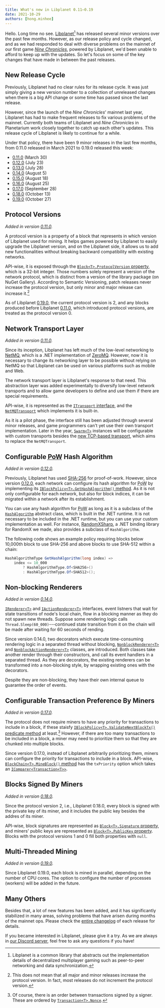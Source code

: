 ```yaml
---
title: What's new in Libplanet 0.11–0.19
date: 2021-10-29
authors: [hong.minhee]
---
```


Hello.  Long time no see.  [Libplanet][][^1] has released several minor
versions over the past few months.  However, as our release policy and cycle
changed, and as we had responded to deal with diverse problems on the mainnet
of our first game <cite>[Nine Chronicles]</cite>, powered by Libplanet, we'd been
unable to afford to keep up with the updates.  So let's focus on some of
the key changes that have made in between the past releases.

[^1]: Libplanet is a common library that abstracts out the implementation
      details of decentralized multiplayer gaming such as peer-to-peer
      networking and data synchronization.

[Libplanet]: https://libplanet.io/
[Nine Chronicles]: https://nine-chronicles.com/


New Release Cycle
-----------------

Previously, Libplanet had no clear rules for its release cycle.  It was just
simply giving a new version number to a collection of unreleased changes when
there is a big API change or some time has passed since the last release.

However, since the launch of the <cite>Nine Chronicles</cite>' mainnet last
year, Libplanet has had to make frequent releases to fix various problems of
the mainnet.  Currently both teams of Libplanet and <cite>Nine Chronicles</cite>
in Planetarium work closely together to catch up each other's updates.  This
release cycle of Libplanet is likely to continue for a while.

Under that policy, there have been 9 minor releases in the last few months,
from 0.11.0 released in March 2021 to 0.19.0 released this week:

- [0.11.0] (March 30)
- [0.12.0] (July 23)
- [0.13.0] (July 28)
- [0.14.0] (August 5)
- [0.15.0] (August 18)
- [0.16.0] (August 25)
- [0.17.0] (September 28)
- [0.18.0] (October 13)
- [0.19.0] (October 27)

[0.11.0]: https://github.com/planetarium/libplanet/releases/tag/0.11.0
[0.12.0]: https://github.com/planetarium/libplanet/releases/tag/0.12.0
[0.13.0]: https://github.com/planetarium/libplanet/releases/tag/0.13.0
[0.14.0]: https://github.com/planetarium/libplanet/releases/tag/0.14.0
[0.15.0]: https://github.com/planetarium/libplanet/releases/tag/0.15.0
[0.16.0]: https://github.com/planetarium/libplanet/releases/tag/0.16.0
[0.17.0]: https://github.com/planetarium/libplanet/releases/tag/0.17.0
[0.18.0]: https://github.com/planetarium/libplanet/releases/tag/0.18.0
[0.19.0]: https://github.com/planetarium/libplanet/releases/tag/0.19.0


Protocol Versions
-----------------

*Added in version [0.11.0].*

A protocol version is a property of a block that represents in which version of
Libplanet used for mining.  It helps games powered by Libplanet to easily
upgrade the Libplanet version, and on the Libplanet side, it allows us to
add new functionalities without breaking backward compatibility with existing
networks.

API-wise, it is exposed through
the [`Block<T>.ProtocolVersion` property][Block<T>.ProtocolVersion], which is
a 32-bit integer.  Those numbers solely represent a version of the network
protocol, which is distinct from a version of the library package (on NuGet
Gallery).  According to Semantic Versioning, patch releases never increase
the protocol version, but only minor and major release can increase it.[^2]

As of Libplanet [0.19.0], the current protocol version is 2, and any blocks
produced before Libplanet [0.11.0], which introduced protocol versions,
are treated as the protocol version 0.

[^2]: This does not mean that all major and minor releases increase the protocol
      version. In fact, most releases do not increment the protocol version.

[Block<T>.ProtocolVersion]: https://docs.libplanet.io/0.19.0/api/Libplanet.Blocks.Block-1.html#Libplanet_Blocks_Block_1_ProtocolVersion


Network Transport Layer
-----------------------

*Added in version [0.11.0].*

Since its inception, Libplanet has left much of the low-level networking to
[NetMQ], which is a .NET implementation of [ZeroMQ].  However, now it is
necessary to change its networking layer to be possible without relying on NetMQ
so that Libplanet can be used on various platforms such as mobile and Web.

The network transport layer is Libplanet's response to that need.
This abstraction layer was added experimentally to diversify low-level
network transports and to allow game developers to define and use them
if there are special requirements.

API-wise, it is represented as the [`ITransport` interface][ITransport], and
the [`NetMQTransport`][NetMQTransport] which implements it is built-in.

As it is a pilot phase, the interface still has been adjusted through several
minor releases, and game programmers can't yet use their own transport
implementation.  Later in the year, [`Swarm<T>`][Swarm<T>] instances will be
configurable with custom transports besides
the [new TCP-based transport][TcpTransport], which aims to replace
the `NetMQTransport`.

[ZeroMQ]: https://zeromq.org/
[NetMQ]: https://github.com/zeromq/netmq
[ITransport]: https://docs.libplanet.io/0.19.0/api/Libplanet.Net.Transports.ITransport.html
[NetMQTransport]: https://docs.libplanet.io/0.19.0/api/Libplanet.Net.Transports.NetMQTransport.html
[TcpTransport]: https://github.com/planetarium/libplanet/pull/1523
[Swarm<T>]: https://docs.libplanet.io/0.19.0/api/Libplanet.Net.Swarm-1.html


Configurable <abbr title="Proof-Of-Work">PoW</abbr> Hash Algorithm
------------------------------------------------------------------

*Added in version [0.12.0].*

Previously, Libplanet has used [SHA-256] for proof-of-work.  However, since
version [0.12.0], each network can configure its hash algorithm for
<abbr title="proof-of-work">PoW</abbr> by implementing its
[`IBlockPolicy<T>.GetHashAlgorithm()`
method][IBlockPolicy<T>.GetHashAlgorithm].  As it is not only configurable
for each network, but also for block indices, it can be migrated within
a network after its establishment.

You can use any hash algorithm for <abbr title="proof-of-work">PoW</abbr>
as long as it is a subclass of the [`HashAlgorithm`][HashAlgorithm] abstract
class, which is built in the .NET runtime.  It is not necessary to be included
in the .NET runtime, but you can use your custom implementation as well.
For instance, [RandomXSharp], a .NET binding library for RandomX we made,
also provides a subclass of `HashAlgorithm`.

The following code shows an example policy requiring blocks below 10,000th
block to use SHA-256 and above blocks to use SHA-512 within a chain:

~~~~ csharp
HashAlgorithmType GetHashAlgorithm(long index) =>
    index <= 10_000
        ? HashAlgorithmType.Of<SHA256>()
        : HashAlgorithmType.Of<SHA512>();
~~~~

[SHA-256]: https://ko.wikipedia.org/wiki/SHA-2
[IBlockPolicy<T>.GetHashAlgorithm]: https://docs.libplanet.io/0.19.0/api/Libplanet.Blockchain.Policies.IBlockPolicy-1.html#Libplanet_Blockchain_Policies_IBlockPolicy_1_GetHashAlgorithm_System_Int64_
[HashAlgorithm]: https://docs.microsoft.com/en-us/dotnet/api/system.security.cryptography.hashalgorithm
[RandomXSharp]: https://github.com/planetarium/RandomXSharp


Non-blocking Renderers
----------------------

*Added in version [0.14.0].*

[`IRenderer<T>`][IRenderer<T>] and [`IActionRenderer<T>`][IActionRenderer<T>]
interfaces, event listners that wait for state transitions of node's local
chain, flow in a blocking manner as they do not spawn new threads.  Suppose
some rendering logic calls `Thread.Sleep(60_000)`---continued state transition
from it on the chain will be made after waiting for 60 seconds of rending.

Since version 0.14.0, two decorators which execute time-consuming rendering
logic in a separated thread without blocking,
[`NonblockRenderer<T>`][NonblockRenderer<T>] and
[`NonblockActionRenderer<T>`][NonblockActionRenderer<T>] classes,
are introduced.  Both classes take another render through their constructors,
and call its event handlers in a separated thread.  As they are decorators,
the existing renderers can be transformed into a non-blocking style,
by wrapping existing ones with the decorators.

Despite they are non-blocking, they have their own internal queue to guarantee
the order of events.

[IRenderer<T>]: https://docs.libplanet.io/0.19.0/api/Libplanet.Blockchain.Renderers.IRenderer-1.html
[IActionRenderer<T>]: https://docs.libplanet.io/0.19.0/api/Libplanet.Blockchain.Renderers.IActionRenderer-1.html
[NonblockRenderer<T>]: https://docs.libplanet.io/0.19.0/api/Libplanet.Blockchain.Renderers.NonblockRenderer-1.html
[NonblockActionRenderer<T>]: https://docs.libplanet.io/0.19.0/api/Libplanet.Blockchain.Renderers.NonblockActionRenderer-1.html


Configurable Transaction Preference By Miners
---------------------------------------------

*Added in version [0.17.0].*

The protocol does not require miners to have any priority for transactions
to include in a block, if these staisfy
[`IBlockPolicy<T>.ValidateNextBlockTx()` predicate
method][IBlockPolicy<T>.ValidateNextBlockTx] at least.[^3]  However, if there
are too many transactions to be included in a block, a miner may need to
prioritize them so that they are chunked into multiple blocks.

Since version 0.17.0, instead of Libplanet arbitrarily prioritizing them,
miners can configure the priority for transactions to include in a block.
API-wise, [`BlockChain<T>.MineBlock()` method][BlockChain<T>.MineBlock] has the
`txPriority` option which takes an [`IComparer<Transaction<T>>`][IComparer<T>].

[^3]: Of course, there is an order between transactions signed by a signer.
      These are ordered by [`Transaction<T>.Nonce`][Transaction<T>.Nonce].

[IBlockPolicy<T>.ValidateNextBlockTx]: https://docs.libplanet.io/0.19.0/api/Libplanet.Blockchain.Policies.IBlockPolicy-1.html#Libplanet_Blockchain_Policies_IBlockPolicy_1_ValidateNextBlockTx_Libplanet_Blockchain_BlockChain__0__Libplanet_Tx_Transaction__0__
[Transaction<T>.Nonce]: https://docs.libplanet.io/0.19.0/api/Libplanet.Tx.Transaction-1.html#Libplanet_Tx_Transaction_1_Nonce
[BlockChain<T>.MineBlock]: https://docs.libplanet.io/0.19.0/api/Libplanet.Blockchain.BlockChain-1.html#Libplanet_Blockchain_BlockChain_1_MineBlock_Libplanet_Crypto_PrivateKey_DateTimeOffset_System_Boolean_System_Int32_System_Int32_IComparer_Libplanet_Tx_Transaction__0___CancellationToken_
[IComparer<T>]: https://docs.microsoft.com/en-us/dotnet/api/system.collections.generic.icomparer-1


Blocks Signed By Miners
-----------------------

*Added in version [0.18.0].*

Since the protocol version 2, i.e., Libplanet 0.18.0, every block is signed with
the private key of its miner, and it includes the public key besides the addres
of its miner.

API-wise, block signatures are represented as
[`Block<T>.Signature` property][Block<T>.Signature], and miners' public keys
are represented as [`Block<T>.PublicKey` property][Block<T>.PublicKey].
Blocks with the protocol versions 1 and 0 fill both properties with `null`.

[Block<T>.Signature]: https://docs.libplanet.io/0.19.0/api/Libplanet.Blocks.Block-1.html#Libplanet_Blocks_Block_1_Signature
[Block<T>.PublicKey]: https://docs.libplanet.io/0.19.0/api/Libplanet.Blocks.Block-1.html#Libplanet_Blocks_Block_1_PublicKey


Multi-Threaded Mining
---------------------

*Added in version [0.19.0].*

Since Libplanet 0.19.0, each block is mined in parallel, depending on
the number of CPU cores.  The option to configure the number of processes
(workers) will be added in the future.


Many Others
-----------

Besides that, a lot of new features has been added, and it has significantly
stabilized in many areas, solving problems that have arisen during months of
the mainnet ops.  Please check the [entire changelog] of each release
for details.

If you became interested in Libplanet, please give it a try.  As we are always
in [our Discord server], feel free to ask any questions if you have!

[entire changelog]: https://github.com/planetarium/libplanet/blob/0.19.0/CHANGES.md
[our Discord server]: https://discord.gg/planetarium
